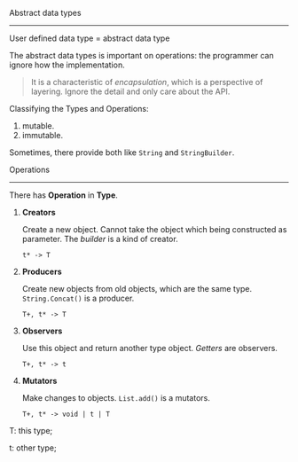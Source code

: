 Abstract data types

----

User defined data type = abstract data type

The abstract data types is important on operations: the programmer can ignore how the implementation.

> It is a characteristic of *encapsulation*, which is a perspective of layering. Ignore the detail and only care about the API. 



Classifying the Types and Operations:

1. mutable.
2. immutable.

Sometimes, there provide both like `String` and `StringBuilder`.



Operations

---

There has **Operation** in **Type**.

1. **Creators**

   Create a new object. Cannot take the object which being constructed as parameter.       The *builder* is a kind of creator.

   `t* -> T`

2. **Producers**

   Create new objects from old objects, which are the same type. `String.Concat()` is a producer.

   `T+, t* -> T`

3. **Observers**

   Use this object and return another type object. *Getters* are observers. 

   `T+, t* -> t`

4. **Mutators**

   Make changes to objects. `List.add()` is a mutators.

   `T+, t* -> void | t | T`

T: this type;

t: other type;


